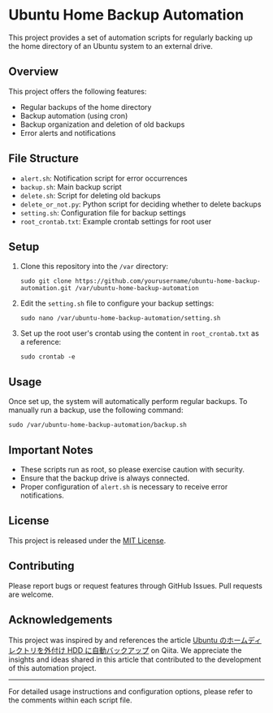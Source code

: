 # Ubuntu Home Backup Automation

This project provides a set of automation scripts for regularly backing up the home directory of an Ubuntu system to an external drive.

## Overview

This project offers the following features:

- Regular backups of the home directory
- Backup automation (using cron)
- Backup organization and deletion of old backups
- Error alerts and notifications

## File Structure

- `alert.sh`: Notification script for error occurrences
- `backup.sh`: Main backup script
- `delete.sh`: Script for deleting old backups
- `delete_or_not.py`: Python script for deciding whether to delete backups
- `setting.sh`: Configuration file for backup settings
- `root_crontab.txt`: Example crontab settings for root user

## Setup

1. Clone this repository into the `/var` directory:
   ```
   sudo git clone https://github.com/yourusername/ubuntu-home-backup-automation.git /var/ubuntu-home-backup-automation
   ```

2. Edit the `setting.sh` file to configure your backup settings:
   ```
   sudo nano /var/ubuntu-home-backup-automation/setting.sh
   ```

3. Set up the root user's crontab using the content in `root_crontab.txt` as a reference:
   ```
   sudo crontab -e
   ```

## Usage

Once set up, the system will automatically perform regular backups. To manually run a backup, use the following command:

```
sudo /var/ubuntu-home-backup-automation/backup.sh
```

## Important Notes

- These scripts run as root, so please exercise caution with security.
- Ensure that the backup drive is always connected.
- Proper configuration of `alert.sh` is necessary to receive error notifications.

## License

This project is released under the [MIT License](LICENSE).

## Contributing

Please report bugs or request features through GitHub Issues. Pull requests are welcome.

## Acknowledgements

This project was inspired by and references the article [Ubuntu のホームディレクトリを外付け HDD に自動バックアップ](https://qiita.com/mr91i/items/07b827db0d10933557bf) on Qiita. We appreciate the insights and ideas shared in this article that contributed to the development of this automation project.

---

For detailed usage instructions and configuration options, please refer to the comments within each script file.
